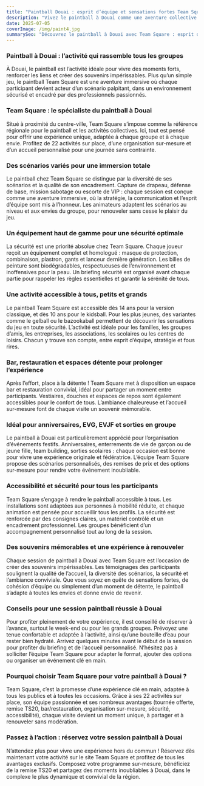 ```yaml
---
title: "Paintball Douai : esprit d’équipe et sensations fortes Team Square"
description: "Vivez le paintball à Douai comme une aventure collective : scénarios variés, sécurité, encadrement passionné et moments inoubliables à partager en groupe."
date: 2025-07-05
coverImage: /img/paint4.jpg
summarySeo: "Découvrez le paintball à Douai avec Team Square : esprit d’équipe, scénarios immersifs, sécurité et convivialité pour des événements réussis et fédérateurs."
---
```


### Paintball à Douai : l’activité qui rassemble tous les groupes

À Douai, le paintball est l’activité idéale pour vivre des moments forts, renforcer les liens et créer des souvenirs impérissables. Plus qu’un simple jeu, le paintball Team Square est une aventure immersive où chaque participant devient acteur d’un scénario palpitant, dans un environnement sécurisé et encadré par des professionnels passionnés.

### Team Square : le spécialiste du paintball à Douai

Situé à proximité du centre-ville, Team Square s’impose comme la référence régionale pour le paintball et les activités collectives. Ici, tout est pensé pour offrir une expérience unique, adaptée à chaque groupe et à chaque envie. Profitez de 22 activités sur place, d’une organisation sur-mesure et d’un accueil personnalisé pour une journée sans contrainte.

### Des scénarios variés pour une immersion totale

Le paintball chez Team Square se distingue par la diversité de ses scénarios et la qualité de son encadrement. Capture de drapeau, défense de base, mission sabotage ou escorte de VIP : chaque session est conçue comme une aventure immersive, où la stratégie, la communication et l’esprit d’équipe sont mis à l’honneur. Les animateurs adaptent les scénarios au niveau et aux envies du groupe, pour renouveler sans cesse le plaisir du jeu.

### Un équipement haut de gamme pour une sécurité optimale

La sécurité est une priorité absolue chez Team Square. Chaque joueur reçoit un équipement complet et homologué : masque de protection, combinaison, plastron, gants et lanceur dernière génération. Les billes de peinture sont biodégradables, respectueuses de l’environnement et inoffensives pour la peau. Un briefing sécurité est organisé avant chaque partie pour rappeler les règles essentielles et garantir la sérénité de tous.

### Une activité accessible à tous, petits et grands

Le paintball Team Square est accessible dès 14 ans pour la version classique, et dès 10 ans pour le kidsball. Pour les plus jeunes, des variantes comme le gelball ou le bazookaball permettent de découvrir les sensations du jeu en toute sécurité. L’activité est idéale pour les familles, les groupes d’amis, les entreprises, les associations, les scolaires ou les centres de loisirs. Chacun y trouve son compte, entre esprit d’équipe, stratégie et fous rires.

### Bar, restauration et espaces détente pour prolonger l’expérience

Après l’effort, place à la détente ! Team Square met à disposition un espace bar et restauration convivial, idéal pour partager un moment entre participants. Vestiaires, douches et espaces de repos sont également accessibles pour le confort de tous. L’ambiance chaleureuse et l’accueil sur-mesure font de chaque visite un souvenir mémorable.

### Idéal pour anniversaires, EVG, EVJF et sorties en groupe

Le paintball à Douai est particulièrement apprécié pour l’organisation d’événements festifs. Anniversaires, enterrements de vie de garçon ou de jeune fille, team building, sorties scolaires : chaque occasion est bonne pour vivre une expérience originale et fédératrice. L’équipe Team Square propose des scénarios personnalisés, des remises de prix et des options sur-mesure pour rendre votre événement inoubliable.

### Accessibilité et sécurité pour tous les participants

Team Square s’engage à rendre le paintball accessible à tous. Les installations sont adaptées aux personnes à mobilité réduite, et chaque animation est pensée pour accueillir tous les profils. La sécurité est renforcée par des consignes claires, un matériel contrôlé et un encadrement professionnel. Les groupes bénéficient d’un accompagnement personnalisé tout au long de la session.

### Des souvenirs mémorables et une expérience à renouveler

Chaque session de paintball à Douai avec Team Square est l’occasion de créer des souvenirs impérissables. Les témoignages des participants soulignent la qualité de l’accueil, la diversité des scénarios, la sécurité et l’ambiance conviviale. Que vous soyez en quête de sensations fortes, de cohésion d’équipe ou simplement d’un moment de détente, le paintball s’adapte à toutes les envies et donne envie de revenir.

### Conseils pour une session paintball réussie à Douai

Pour profiter pleinement de votre expérience, il est conseillé de réserver à l’avance, surtout le week-end ou pour les grands groupes. Prévoyez une tenue confortable et adaptée à l’activité, ainsi qu’une bouteille d’eau pour rester bien hydraté. Arrivez quelques minutes avant le début de la session pour profiter du briefing et de l’accueil personnalisé. N’hésitez pas à solliciter l’équipe Team Square pour adapter le format, ajouter des options ou organiser un événement clé en main.

### Pourquoi choisir Team Square pour votre paintball à Douai ?

Team Square, c’est la promesse d’une expérience clé en main, adaptée à tous les publics et à toutes les occasions. Grâce à ses 22 activités sur place, son équipe passionnée et ses nombreux avantages (tournée offerte, remise TS20, bar/restauration, organisation sur-mesure, sécurité, accessibilité), chaque visite devient un moment unique, à partager et à renouveler sans modération.

### Passez à l’action : réservez votre session paintball à Douai

N’attendez plus pour vivre une expérience hors du commun ! Réservez dès maintenant votre activité sur le site Team Square et profitez de tous les avantages exclusifs. Composez votre programme sur-mesure, bénéficiez de la remise TS20 et partagez des moments inoubliables à Douai, dans le complexe le plus dynamique et convivial de la région.

